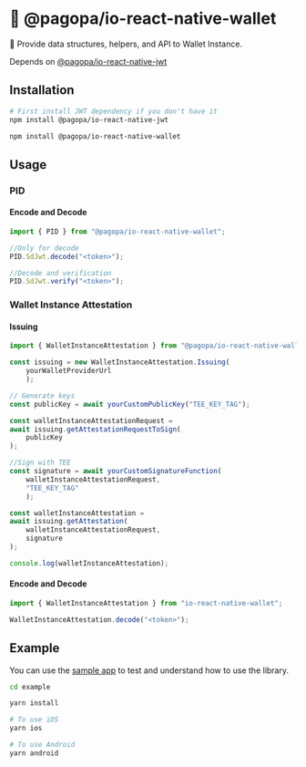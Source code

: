 # 🪪 @pagopa/io-react-native-wallet

📲 Provide data structures, helpers, and API to Wallet Instance.

Depends on [@pagopa/io-react-native-jwt](https://github.com/pagopa/io-react-native-jwt)

## Installation

```sh
# First install JWT dependency if you don't have it
npm install @pagopa/io-react-native-jwt

npm install @pagopa/io-react-native-wallet
```

## Usage

### PID

#### Encode and Decode

```ts
import { PID } from "@pagopa/io-react-native-wallet";

//Only for decode
PID.SdJwt.decode("<token>");

//Decode and verification
PID.SdJwt.verify("<token>");

```

### Wallet Instance Attestation

#### Issuing

```ts
import { WalletInstanceAttestation } from "@pagopa/io-react-native-wallet";

const issuing = new WalletInstanceAttestation.Issuing(
    yourWalletProviderUrl
    );

// Generate keys
const publicKey = await yourCustomPublicKey("TEE_KEY_TAG");

const walletInstanceAttestationRequest =
await issuing.getAttestationRequestToSign(
    publicKey
);

//Sign with TEE
const signature = await yourCustomSignatureFunction(
    walletInstanceAttestationRequest,
    "TEE_KEY_TAG"
    );

const walletInstanceAttestation =
await issuing.getAttestation(
    walletInstanceAttestationRequest,
    signature
);

console.log(walletInstanceAttestation);

```

#### Encode and Decode

```ts
import { WalletInstanceAttestation } from "io-react-native-wallet";

WalletInstanceAttestation.decode("<token>");
```

## Example

You can use the [sample app](example) to test and understand how to use the library.

```sh
cd example

yarn install

# To use iOS
yarn ios

# To use Android
yarn android

```
